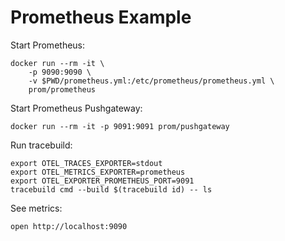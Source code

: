 # Prometheus Example

Start Prometheus:

```
docker run --rm -it \
    -p 9090:9090 \
    -v $PWD/prometheus.yml:/etc/prometheus/prometheus.yml \
    prom/prometheus
```

Start Prometheus Pushgateway:

```
docker run --rm -it -p 9091:9091 prom/pushgateway
```

Run tracebuild:

```
export OTEL_TRACES_EXPORTER=stdout
export OTEL_METRICS_EXPORTER=prometheus
export OTEL_EXPORTER_PROMETHEUS_PORT=9091
tracebuild cmd --build $(tracebuild id) -- ls
```

See metrics:

```
open http://localhost:9090
```
